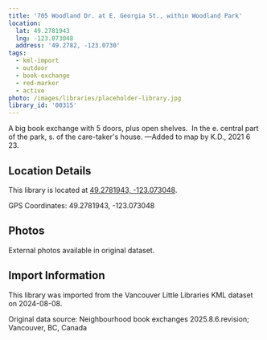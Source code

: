```yaml
---
title: '705 Woodland Dr. at E. Georgia St., within Woodland Park'
location:
  lat: 49.2781943
  lng: -123.073048
  address: '49.2782, -123.0730'
tags:
  - kml-import
  - outdoor
  - book-exchange
  - red-marker
  - active
photo: /images/libraries/placeholder-library.jpg
library_id: '00315'
---
```

A big book exchange with 5 doors, plus open shelves.  In the e. central part of the park, 
s. of the care-taker's house.
—Added to map by K.D., 2021 6 23.

## Location Details

This library is located at [49.2781943, -123.073048](https://www.google.com/maps?q=49.2781943,-123.073048).

GPS Coordinates: 49.2781943, -123.073048

## Photos

External photos available in original dataset.

## Import Information

This library was imported from the Vancouver Little Libraries KML dataset on 2024-08-08.

Original data source: Neighbourhood book exchanges 2025.8.6.revision; Vancouver, BC, Canada
